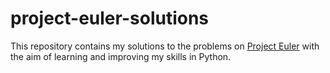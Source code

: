 # project-euler-solutions

This repository contains my solutions to the problems on [Project Euler](https://projecteuler.net/) with
the aim of learning and improving my skills in Python.